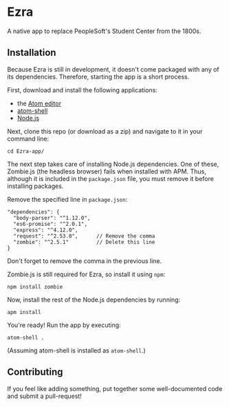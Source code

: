 # Ezra

A native app to replace PeopleSoft's Student Center from the 1800s.

## Installation

Because Ezra is still in development, it doesn't come packaged with any of its
dependencies. Therefore, starting the app is a short process.

First, download and install the following applications:

* the [Atom editor](https://atom.io)
* [atom-shell](https://github.com/atom/atom-shell)
* [Node.js](http://nodejs.org)

Next, clone this repo (or download as a zip) and navigate to it in your command
line:

    cd Ezra-app/

The next step takes care of installing Node.js dependencies. One of these,
Zombie.js (the headless browser) fails when installed with APM. Thus, although
it is included in the `package.json` file, you must remove it before installing
packages.

Remove the specified line in `package.json`:

    "dependencies": {
      "body-parser": "^1.12.0",
      "es6-promise": "^2.0.1",
      "express": "^4.12.0",
      "request": "^2.53.0",      // Remove the comma
      "zombie": "^2.5.1"         // Delete this line
    }

Don't forget to remove the comma in the previous line.

Zombie.js is still required for Ezra, so install it using `npm`:

    npm install zombie

Now, install the rest of the Node.js dependencies by running:

    apm install

You're ready! Run the app by executing:

    atom-shell .

(Assuming atom-shell is installed as `atom-shell`.)

## Contributing

If you feel like adding something, put together some well-documented code and
submit a pull-request!